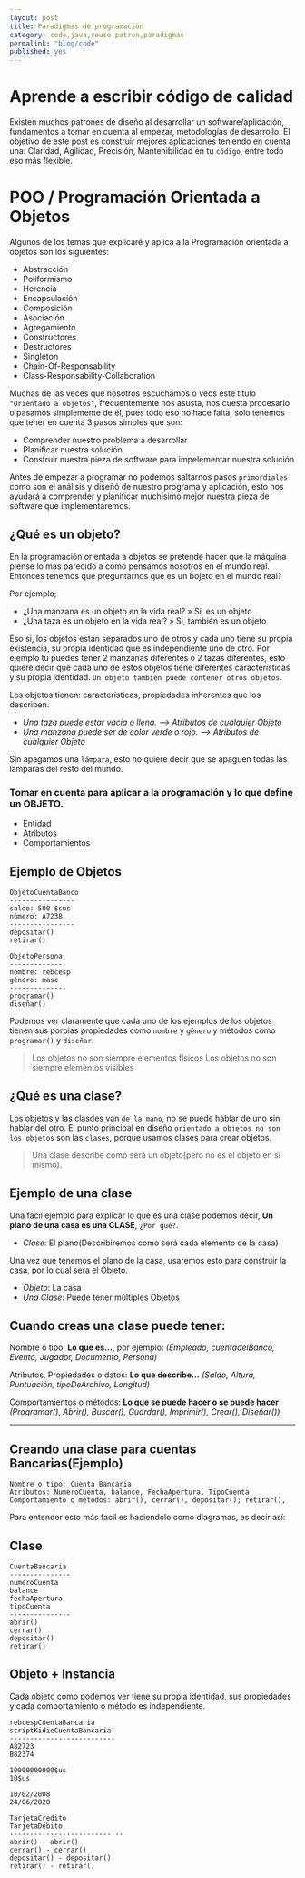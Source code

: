 ```yaml
---
layout: post
title: Paradigmas de programación
category: code,java,reuse,patron,paradigmas
permalink: "blog/code"
published: yes
---
```


# Aprende a escribir código de calidad

Existen muchos patrones de diseño al desarrollar un software/aplicación, fundamentos a tomar en cuenta al empezar, metodologías de desarrollo. El objetivo de este post es construir mejores aplicaciones teniendo en cuenta una: Claridad, Agilidad, Precisión, Mantenibilidad en tu `código`, entre todo eso más flexible.

# POO / Programación Orientada a Objetos

Algunos de los temas que explicaré y aplica a la Programación orientada a objetos son los siguientes:

* Abstracción
* Poliformismo
* Herencia
* Encapsulación
* Composición
* Asociación
* Agregamiento
* Constructores
* Destructores
* Singleton
* Chain-Of-Responsability
* Class-Responsability-Collaboration

Muchas de las veces que nosotros escuchamos o veos este título `"Orientado a objetos"`, frecuentemente nos asusta, nos cuesta procesarlo o pasamos simplemente de él, pues todo eso no hace falta, solo tenemos que tener en cuenta 3 pasos simples que son:

* Comprender nuestro problema a desarrollar
* Planificar nuestra solución
* Construir nuestra pieza de software para impelementar nuestra solución

Antes de empezar a programar no podemos saltarnos pasos `primordiales` como son el análisis y diseñó de nuestro programa y aplicación, esto nos ayudará a comprender y planificar muchisimo mejor nuestra pieza de software que implementaremos.

## ¿Qué es un objeto?

En la programación orientada a objetos se pretende hacer que la máquina piense lo mas parecido a como pensamos nosotros en el mundo real.
Entonces tenemos que preguntarnos que es un bojeto en el mundo real?

Por ejemplo;
* ¿Una manzana es un objeto en la vida real? » Si, es un objeto
* ¿Una taza es un objeto en la vida real? » Si, también es un objeto

Eso si, los objetos están separados uno de otros y cada uno tiene su propia existencia, su propia identidad que es independiente uno de otro.
Por ejemplo tu puedes tener 2 manzanas diferentes o 2 tazas diferentes, esto quiere decir que cada uno de estos objetos tiene diferentes características y su propia identidad.
`Un objeto también puede contener otros objetos`.

Los objetos tienen: características, propiedades inherentes que los describen.

* _Una taza puede estar vacía o llena. --> Atributos de cualquier Objeto_
* _Una manzana puede ser de color verde o rojo. --> Atributos de cualquier Objeto_

Sin apagamos una `lámpara`, esto no quiere decir que se apaguen todas las lamparas del resto del mundo.

### Tomar en cuenta para aplicar a la programación y lo que define un OBJETO.


* Entidad
* Atributos
* Comportamientos

## Ejemplo de Objetos 
```
ObjetoCuentaBanco
----------------
saldo: 500 $sus
número: A7238
----------------
depositar()
retirar()
```

```
ObjetoPersona
-------------
nombre: rebcesp
género: masc
--------------
programar()
diseñar()
```

Podemos ver claramente que cada uno de los ejemplos de los objetos tienen sus porpias propiedades como `nombre` y `género` y métodos como `programar()` y `diseñar`.

> Los objetos no son siempre elementos físicos
> Los objetos no son siempre elementos visibles

## ¿Qué es una clase?

Los objetos y las clasdes van `de la mano`, no se puede hablar de uno sin hablar del otro. El punto principal en diseño `orientado a objetos no son los objetos` son las `clases`, porque usamos clases para crear objetos.

> Una clase describe como será un objeto(pero no es el objeto en sí mismo).

## Ejemplo de una clase

Una facil ejemplo para explicar lo que es una clase podemos decir, __Un plano de una casa es una CLASE__, `¿Por qué?`.

* _Clase_: El plano(Describiremos como será cada elemento de la casa)

Una vez que tenemos el plano de la casa, usaremos esto para construir la casa, por lo cual sera el Objeto.

* _Objeto_: La casa
* _Una Clase_: Puede tener múltiples Objetos

## Cuando creas una clase puede tener:

Nombre o tipo: __Lo que es...__, por ejemplo:
_(Empleado, cuentadelBanco, Evento, Jugador, Documento, Persona)_

Atributos, Propiedades o datos: __Lo que describe...__
_(Saldo, Altura, Puntuación, tipoDeArchivo, Longitud)_

Comportamientos o métodos: __Lo que se puede hacer o se puede hacer__
_(Programar(), Abrir(), Buscar(), Guardar(), Imprimir(), Crear(), Diseñar())_
<hr class="codebreak"> 

## Creando una clase para cuentas Bancarias(Ejemplo)

```
Nombre o tipo: Cuenta Bancaria
Atributos: NumeroCuenta, balance, FechaApertura, TipoCuenta
Comportamiento o métodos: abrir(), cerrar(), depositar(); retirar(),
```

Para entender esto más facil es haciendolo como diagramas, es decir así:

## Clase

```
CuentaBancaria
---------------
numeroCuenta
balance
fechaApertura
tipoCuenta
---------------
abrir()
cerrar()
depositar()
retirar()
```

## Objeto + Instancia

Cada objeto como podemos ver tiene su propia identidad, sus propiedades y cada comportamiento o método es independiente.



```
rebcespCuentaBancaria
scriptKidieCuentaBancaria
--------------------------
A82723
B82374

10000000000$us
10$us

10/02/2008
24/06/2020

TarjetaCredito
TarjetaDébito
----------------------------
abrir() - abrir()
cerrar() - cerrar()
depositar() - depositar()
retirar() - retirar()
```















